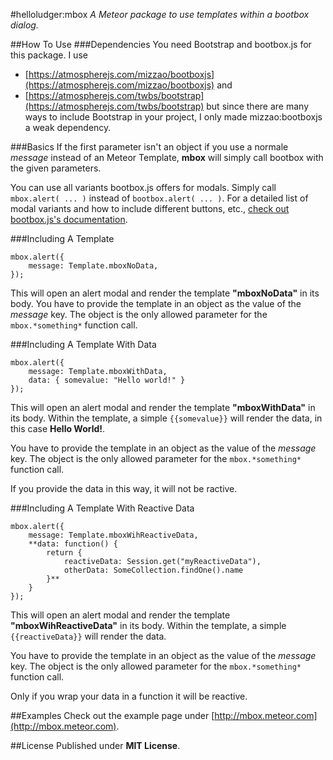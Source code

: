 #helloludger:mbox
*A Meteor package to use templates within a bootbox dialog.*

##How To Use
###Dependencies
You need Bootstrap and bootbox.js for this package. I use
* [https://atmospherejs.com/mizzao/bootboxjs](https://atmospherejs.com/mizzao/bootboxjs) and
* [https://atmospherejs.com/twbs/bootstrap](https://atmospherejs.com/twbs/bootstrap)
but since there are many ways to include Bootstrap in your project, I only made mizzao:bootboxjs a weak dependency.

###Basics
If the first parameter isn't an object if you use a normale *message* instead of an Meteor Template, **mbox** will simply call bootbox with the given parameters.

You can use all variants bootbox.js offers for modals. Simply call `mbox.alert( ... )` instead of `bootbox.alert( ... )`.
For a detailed list of modal variants and how to include different buttons, etc., [check out bootbox.js's documentation](http://bootboxjs.com).

###Including A Template
```
mbox.alert({
	message: Template.mboxNoData, 
});
```
This will open an alert modal and render the template **"mboxNoData"** in its body. You have to provide the template in an object as the value of the *message* key. 
The object is the only allowed parameter for the `mbox.*something*` function call.
	  
###Including A Template With Data 
```
mbox.alert({
	message: Template.mboxWithData, 
	data: { somevalue: "Hello world!" }
});
```
This will open an alert modal and render the template **"mboxWithData"** in its body. 
Within the template, a simple `{{somevalue}}` will render the data, in this case **Hello World!**.

You have to provide the template in an object as the value of the *message* key. 
The object is the only allowed parameter for the `mbox.*something*` function call.

If you provide the data in this way, it will not be ractive.

###Including A Template With Reactive Data 
```
mbox.alert({
	message: Template.mboxWihReactiveData, 
	**data: function() {
		return {
			reactiveData: Session.get("myReactiveData"),
			otherData: SomeCollection.findOne().name
		}**
	}
});
```
This will open an alert modal and render the template **"mboxWihReactiveData"** in its body. 
Within the template, a simple `{{reactiveData}}` will render the data.

You have to provide the template in an object as the value of the *message* key. 
The object is the only allowed parameter for the `mbox.*something*` function call.

Only if you wrap your data in a function it will be reactive. 

##Examples
Check out the example page under [http://mbox.meteor.com](http://mbox.meteor.com).

##License
Published under **MIT License**.
